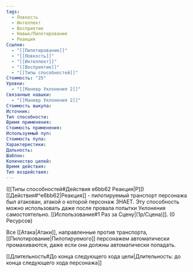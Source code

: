 ```yaml
---
tags:
  - Ловкость
  - Интеллект
  - Восприятие
  - Навык/Пилотирование
  - Реакция
Ссылки:
  - "[[Пилотирование]]"
  - "[[Ловкость]]"
  - "[[Интеллект]]"
  - "[[Восприятие]]"
  - "[[Типы способностей]]"
Стоимость: "25"
Уровни:
  - "[[Маневр Уклонения 2]]"
Связанные навыки:
  - "[[Маневр Уклонения 2]]"
Стоимость выкупа:
Источник:
Тип способности:
Время применения:
Стоимость применения:
Используемый пул:
Стоимость пула:
Характеристики:
Дальность:
Шаблон:
Количество целей:
Время действия:
Тип воздействия:
---
```

([[Типы способностей#Действия e6bb62 Реакция|Р]]) [[Действия#^e6bb62|Реакция]] - пилотируемый транспорт персонажа был атакован, атакой о которой персонаж ЗНАЕТ. Эту способность можно использовать даже после провала попытки Уклонения самостоятельно. [[Использование#1 Раз за Сцену|(1р/Сцена)]]. (0 Ресурсов)

Все [[Атака|Атаки]], направленные против транспорта, [[Пилотирование|Пилотируемого]] персонажем автоматически промахиваются, даже если они должны автоматически попадать.

[[Длительность#До конца следующего хода цели|Длительность: до конца следующего хода персонажа]]